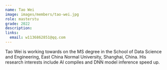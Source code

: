 ```yaml
---
name: Tao Wei
image: images/members/tao-wei.jpg
role: masterstu
grade: 2022
description: 
links:
  email: w1136862851@qq.com
---
```


Tao Wei is working towards on the MS degree in the School of Data Science and Engineering, East China Normal University, Shanghai, China.
His research interests include AI compiles and DNN model inference speed up.
